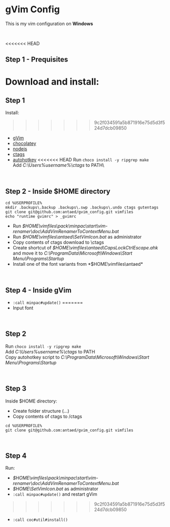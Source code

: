 # gVim Config

This is my vim configuration on **Windows**

<br/>

<<<<<<< HEAD
## Step 1 - Prequisites

Download and install:
=======
## Step 1

Install:
>>>>>>> 9c2f034591a5b871916e75d5d3f524d7dcb09850
* [gVim](https://github.com/vim/vim-win32-installer/releases)
* [chocolatey](https://chocolatey.org/install)
* [nodejs](https://nodejs.org/en/)
* [ctags](https://github.com/universal-ctags/ctags-win32/releases)
* [autohotkey](https://www.autohotkey.com/)
<<<<<<< HEAD
Run `choco install -y ripgrep make`\
Add *C:\Users\%username%\ctags* to PATH\

<br/>

## Step 2 - Inside $HOME directory

```
cd %USERPROFILE%  
mkdir .backups\.backup .backups\.swp .backups\.undo ctags gutentags
git clone git@github.com:antaed/gvim_config.git vimfiles
echo "runtime gvimrc" > _gvimrc
```
* Run *$HOME\vimfiles\pack\minpac\start\vim-renamer\doc\AddVimRenamerToContextMenu.bat*
* Run *$HOME\vimfiles\antaed\SetVimIcon.bat* as administrator
* Copy contents of ctags download to \ctags
* Create shortcut of *$HOME\vimfiles\antaed\CapsLockCtrlEscape.ahk* and move it to *C:\ProgramData\Microsoft\Windows\Start Menu\Programs\Startup*
* Install one of the font variants from *$HOME\vimfiles\antaed\*

<br/>

## Step 4 - Inside gVim

* `:call minpac#update()` 
=======
* Input font

<br/>

## Step 2

Run `choco install -y ripgrep make`\
Add *C:\Users\%username%\ctags* to PATH\
Copy autohotkey script to *C:\ProgramData\Microsoft\Windows\Start Menu\Programs\Startup*

<br/>

## Step 3

Inside $HOME directory:
* Create folder structure (...)
* Copy contents of ctags to /ctags
```
cd %USERPROFILE%  
git clone git@github.com:antaed/gvim_config.git vimfiles
```

<br/>

## Step 4

Run:
* *$HOME\vimfiles\pack\minpac\start\vim-renamer\doc\AddVimRenamerToContextMenu.bat*
* *$HOME\SetVimIcon.bat* as administrator
* `:call minpac#update()` and restart gVim
>>>>>>> 9c2f034591a5b871916e75d5d3f524d7dcb09850
* `:call coc#util#install()`

<br/>
